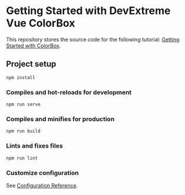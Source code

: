 # Getting Started with DevExtreme Vue ColorBox

This repository stores the source code for the following tutorial: [Getting Started with ColorBox](https://js.devexpress.com/Documentation/Guide/UI_Components/ColorBox/Getting_Started_with_ColorBox/).

## Project setup
```
npm install
```

### Compiles and hot-reloads for development
```
npm run serve
```

### Compiles and minifies for production
```
npm run build
```

### Lints and fixes files
```
npm run lint
```

### Customize configuration
See [Configuration Reference](https://cli.vuejs.org/config/).
